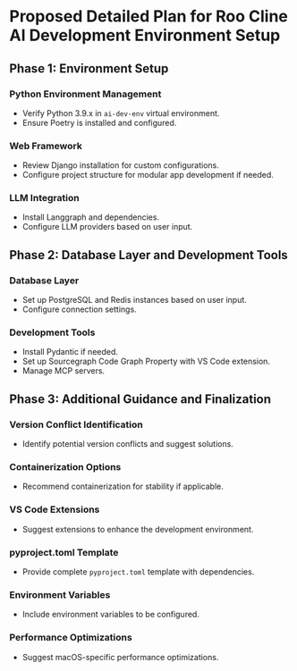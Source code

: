 # Proposed Detailed Plan for Roo Cline AI Development Environment Setup

## Phase 1: Environment Setup

### Python Environment Management

* Verify Python 3.9.x in `ai-dev-env` virtual environment.
* Ensure Poetry is installed and configured.

### Web Framework

* Review Django installation for custom configurations.
* Configure project structure for modular app development if needed.

### LLM Integration

* Install Langgraph and dependencies.
* Configure LLM providers based on user input.

## Phase 2: Database Layer and Development Tools

### Database Layer

* Set up PostgreSQL and Redis instances based on user input.
* Configure connection settings.

### Development Tools

* Install Pydantic if needed.
* Set up Sourcegraph Code Graph Property with VS Code extension.
* Manage MCP servers.

## Phase 3: Additional Guidance and Finalization

### Version Conflict Identification

* Identify potential version conflicts and suggest solutions.

### Containerization Options

* Recommend containerization for stability if applicable.

### VS Code Extensions

* Suggest extensions to enhance the development environment.

### pyproject.toml Template

* Provide complete `pyproject.toml` template with dependencies.

### Environment Variables

* Include environment variables to be configured.

### Performance Optimizations

* Suggest macOS-specific performance optimizations.